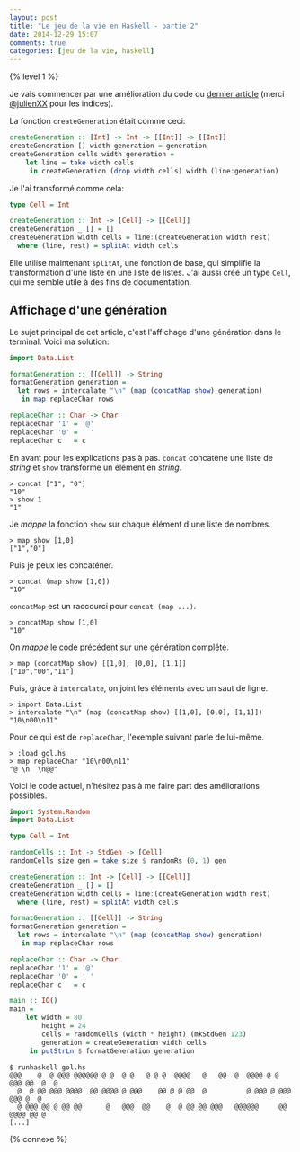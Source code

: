 ```yaml
---
layout: post
title: "Le jeu de la vie en Haskell - partie 2"
date: 2014-12-29 15:07
comments: true
categories: [jeu de la vie, haskell]
---
```


{% level 1 %}

Je vais commencer par une amélioration du code du
[dernier article](http://lkdjiin.github.io/blog/2014/12/28/le-jeu-de-la-vie-en-haskell-partie-1/)
(merci [@julienXX](https://twitter.com/julienXX) pour les indices).

La fonction `createGeneration` était comme ceci:

``` haskell
createGeneration :: [Int] -> Int -> [[Int]] -> [[Int]]
createGeneration [] width generation = generation
createGeneration cells width generation =
    let line = take width cells
     in createGeneration (drop width cells) width (line:generation)
```

Je l'ai transformé comme cela:

``` haskell
type Cell = Int

createGeneration :: Int -> [Cell] -> [[Cell]]
createGeneration _ [] = []
createGeneration width cells = line:(createGeneration width rest)
  where (line, rest) = splitAt width cells
```

<!-- more -->

Elle utilise maintenant `splitAt`, une fonction de base, qui simplifie la
transformation d'une liste en une liste de listes. J'ai aussi créé un type
`Cell`, qui me semble utile à des fins de documentation.

Affichage d'une génération
--------------------------

Le sujet principal de cet article, c'est l'affichage d'une génération dans le
terminal. Voici ma solution:

``` haskell
import Data.List

formatGeneration :: [[Cell]] -> String
formatGeneration generation =
  let rows = intercalate "\n" (map (concatMap show) generation)
   in map replaceChar rows

replaceChar :: Char -> Char
replaceChar '1' = '@'
replaceChar '0' = ' '
replaceChar c   = c
```

En avant pour les explications pas à pas. `concat` concatène une liste de
*string* et `show` transforme un élément en *string*.

    > concat ["1", "0"]
    "10"
    > show 1
    "1"

Je *mappe* la fonction `show` sur chaque élément d'une liste de nombres.

    > map show [1,0]
    ["1","0"]

Puis je peux les concaténer.

    > concat (map show [1,0])
    "10"

`concatMap` est un raccourci pour `concat (map ...)`.

    > concatMap show [1,0]
    "10"

On *mappe* le code précédent sur une génération complête.

    > map (concatMap show) [[1,0], [0,0], [1,1]]
    ["10","00","11"]

Puis, grâce à `intercalate`, on joint les éléments avec un saut de ligne.

    > import Data.List
    > intercalate "\n" (map (concatMap show) [[1,0], [0,0], [1,1]]) 
    "10\n00\n11"

Pour ce qui est de `replaceChar`, l'exemple suivant parle de lui-même.

    > :load gol.hs 
    > map replaceChar "10\n00\n11"
    "@ \n  \n@@"

Voici le code actuel, n'hésitez pas à me faire part des améliorations possibles.

``` haskell gol.hs
import System.Random
import Data.List

type Cell = Int

randomCells :: Int -> StdGen -> [Cell]
randomCells size gen = take size $ randomRs (0, 1) gen

createGeneration :: Int -> [Cell] -> [[Cell]]
createGeneration _ [] = []
createGeneration width cells = line:(createGeneration width rest)
  where (line, rest) = splitAt width cells

formatGeneration :: [[Cell]] -> String
formatGeneration generation =
  let rows = intercalate "\n" (map (concatMap show) generation)
   in map replaceChar rows

replaceChar :: Char -> Char
replaceChar '1' = '@'
replaceChar '0' = ' '
replaceChar c   = c

main :: IO()
main =
    let width = 80
        height = 24
        cells = randomCells (width * height) (mkStdGen 123)
        generation = createGeneration width cells
     in putStrLn $ formatGeneration generation
```

    $ runhaskell gol.hs
    @@@    @  @ @@@ @@@@@@ @ @  @ @   @ @ @  @@@@   @   @@  @  @@@@ @ @ @@@ @@  @  @
      @  @ @@ @@@ @@@@  @@ @@@@ @ @@@    @@ @ @ @@  @          @ @@@ @ @@@ @@@ @  @ 
      @ @@@ @@ @ @@ @@      @   @@@  @@    @  @ @@ @@ @@@   @@@@@@     @@  @@@@ @@ @
    [...]

<script id='fb33k8u'>(function(i){var f,s=document.getElementById(i);f=document.createElement('iframe');f.src='//api.flattr.com/button/view/?uid=lkdjiin&url='+encodeURIComponent(document.URL);f.title='Flattr';f.height=62;f.width=55;f.style.borderWidth=0;s.parentNode.insertBefore(f,s);})('fb33k8u');</script>

{% connexe %}
